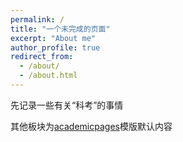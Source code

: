 ```yaml
---
permalink: /
title: "一个未完成的页面"
excerpt: "About me"
author_profile: true
redirect_from: 
  - /about/
  - /about.html
---
```


先记录一些有关“科考”的事情

其他板块为[academicpages](https://academicpages.github.io/)模版默认内容

